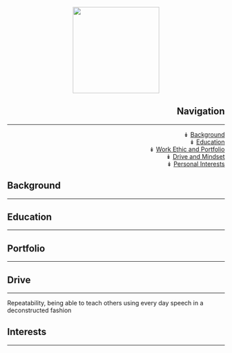 

<p align="center">

<img src="https://i.imgur.com/X44BMVl.png" width="200" height="200">


</p>

<h2 align="right">Navigation</h2>

---------------------------------


<div align="right">&#8609; <a href="#background" title="Background">Background</a></div>

<div align="right">&#8609; <a href="#education" title="Education">Education</a></div>

<div align="right">&#8609; <a href="#portfolio" title="Portfolio">Work Ethic and Portfolio</a></div>

<div align="right">&#8609; <a href="#drive" title="Drive">Drive and Mindset</a></div>

<div align="right">&#8609; <a href="#interests" title="Interests">Personal Interests</a></div>






<a id="background"></a>

## Background

---------------------------------------------------------------------




<a id="education"></a>

## Education

--------------------------------






<a id="portfolio"></a>

## Portfolio

---------------------------------------------------------------------





<a id="drive"></a>

## Drive

-----------------------


Repeatability, being able to teach others using every day speech in a deconstructed fashion


<a id="interests"></a>

## Interests

--------------------------
